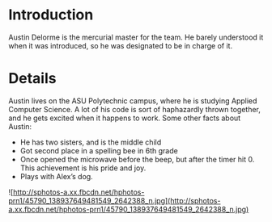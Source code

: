 # Introduction #
Austin Delorme is the mercurial master for the team. He barely understood it when it was introduced, so he was designated to be in charge of it.


# Details #

Austin lives on the ASU Polytechnic campus, where he is studying Applied Computer Science. A lot of his code is sort of haphazardly thrown together, and he gets excited when it happens to work. Some other facts about Austin:
  * He has two sisters, and is the middle child
  * Got second place in a spelling bee in 6th grade
  * Once opened the microwave before the beep, but after the timer hit 0. This achievement is his pride and joy.
  * Plays with Alex’s dog.

![http://sphotos-a.xx.fbcdn.net/hphotos-prn1/45790_138937649481549_2642388_n.jpg](http://sphotos-a.xx.fbcdn.net/hphotos-prn1/45790_138937649481549_2642388_n.jpg)